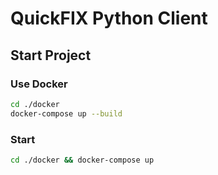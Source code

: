 # QuickFIX Python Client #

## Start Project
### Use Docker
```sh
cd ./docker
docker-compose up --build
```

### Start
```sh
cd ./docker && docker-compose up
```

